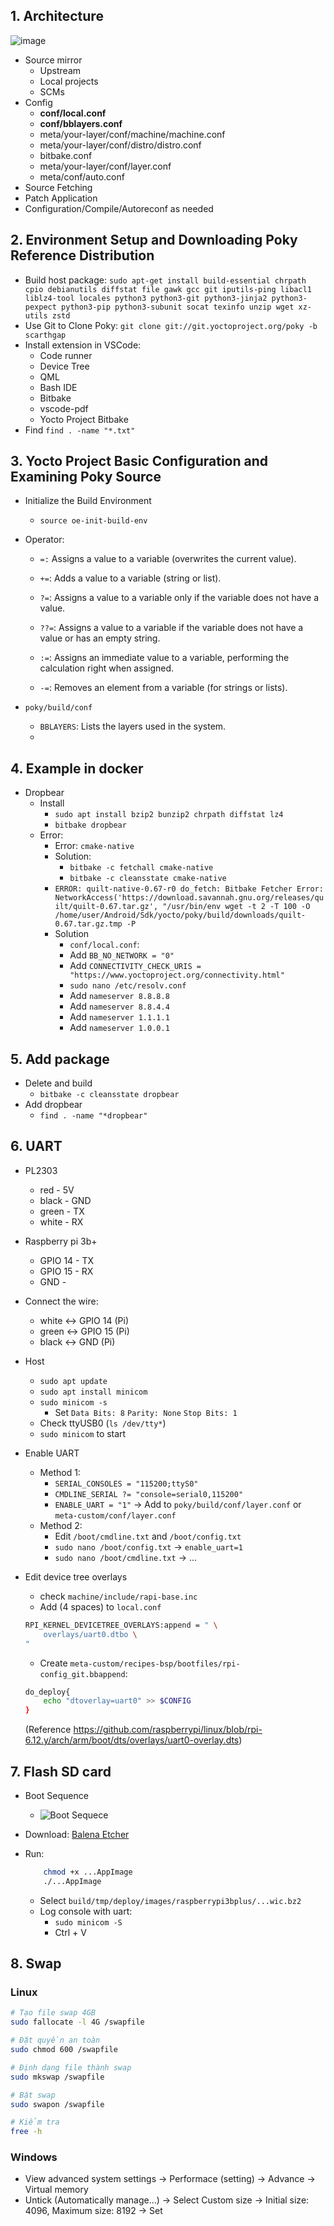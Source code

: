 ## 1. Architecture
![image](./img/architecture.png)
- Source mirror
    - Upstream
    - Local projects
    - SCMs
- Config 
    - **conf/local.conf**
    - **conf/bblayers.conf**
    - meta/your-layer/conf/machine/machine.conf
    - meta/your-layer/conf/distro/distro.conf
    - bitbake.conf
    - meta/your-layer/conf/layer.conf
    - meta/conf/auto.conf
- Source Fetching
- Patch Application
- Configuration/Compile/Autoreconf as needed
## 2. Environment Setup and Downloading Poky Reference Distribution
- Build host package: `sudo apt-get install build-essential chrpath cpio debianutils diffstat file gawk gcc git iputils-ping libacl1 liblz4-tool locales python3 python3-git python3-jinja2 python3-pexpect python3-pip python3-subunit socat texinfo unzip wget xz-utils zstd`
- Use Git to Clone Poky: `git clone git://git.yoctoproject.org/poky -b scarthgap`
- Install extension in VSCode:
    - Code runner
    - Device Tree
    - QML
    - Bash IDE
    - Bitbake
    - vscode-pdf
    - Yocto Project Bitbake
- Find `find . -name "*.txt"`
## 3. Yocto Project Basic Configuration and Examining Poky Source
- Initialize the Build Environment
    - `source oe-init-build-env`
- Operator:
    - `=:` Assigns a value to a variable (overwrites the current value).

    - `+=`: Adds a value to a variable (string or list).

    - `?=`: Assigns a value to a variable only if the variable does not have a value.

    - `??=`: Assigns a value to a variable if the variable does not have a value or has an empty string.

    - `:=`: Assigns an immediate value to a variable, performing the calculation right when assigned.

    - `-=`: Removes an element from a variable (for strings or lists).

- `poky/build/conf`
    - `BBLAYERS`: Lists the layers used in the system.
    - 

## 4. Example in docker
- Dropbear
    - Install
        - `sudo apt install bzip2 bunzip2 chrpath diffstat lz4`
        - `bitbake dropbear`
    - Error:
        - Error: `cmake-native`
        - Solution:
            - `bitbake -c fetchall cmake-native` 
            - `bitbake -c cleansstate cmake-native`
        - `ERROR: quilt-native-0.67-r0 do_fetch: Bitbake Fetcher Error: NetworkAccess('https://download.savannah.gnu.org/releases/quilt/quilt-0.67.tar.gz', "/usr/bin/env wget -t 2 -T 100 -O /home/user/Android/Sdk/yocto/poky/build/downloads/quilt-0.67.tar.gz.tmp -P `
        - Solution
            - `conf/local.conf`: 
            - Add `BB_NO_NETWORK = "0"`
            - Add `CONNECTIVITY_CHECK_URIS = "https://www.yoctoproject.org/connectivity.html"`
            - `sudo nano /etc/resolv.conf`
            - Add `nameserver 8.8.8.8`
            - Add `nameserver 8.8.4.4`
            - Add `nameserver 1.1.1.1`
            - Add `nameserver 1.0.0.1`

## 5. Add package
- Delete and build 
    - `bitbake -c cleansstate dropbear`
- Add dropbear
    - `find . -name "*dropbear"`




## 6. UART 
- PL2303
    - red - 5V
    - black - GND
    - green - TX
    - white - RX
- Raspberry pi 3b+
    - GPIO 14 - TX
    - GPIO 15 - RX
    - GND - 
- Connect the wire:
    - white <-> GPIO 14 (Pi)
    - green <-> GPIO 15 (Pi)
    - black <-> GND (Pi)
- Host
    - `sudo apt update`
    - `sudo apt install minicom`
    - `sudo minicom -s`
        - Set `Data Bits: 8` `Parity: None` `Stop Bits: 1`
    - Check ttyUSB0 (`ls /dev/tty*`)
    - `sudo minicom` to start

- Enable UART
    - Method 1: 
        - `SERIAL_CONSOLES = "115200;ttyS0"`
        - `CMDLINE_SERIAL ?= "console=serial0,115200"`
        - `ENABLE_UART = "1"`
        -> Add to `poky/build/conf/layer.conf` or `meta-custom/conf/layer.conf`
    - Method 2:
        - Edit `/boot/cmdline.txt` and `/boot/config.txt`
        - `sudo nano /boot/config.txt` -> `enable_uart=1`
        - `sudo nano /boot/cmdline.txt` -> ...
- Edit device tree overlays
    - check `machine/include/rapi-base.inc`
    - Add (4 spaces) to `local.conf`
    ```bash
    RPI_KERNEL_DEVICETREE_OVERLAYS:append = " \
        overlays/uart0.dtbo \
    " 
    ```
    - Create `meta-custom/recipes-bsp/bootfiles/rpi-config_git.bbappend`:
    ```bash
    do_deploy{
        echo "dtoverlay=uart0" >> $CONFIG
    }
    ```
    (Reference https://github.com/raspberrypi/linux/blob/rpi-6.12.y/arch/arm/boot/dts/overlays/uart0-overlay.dts)

## 7. Flash SD card
- Boot Sequence
    - ![Boot Sequece](./img/boot_squence.png)
- Download: [Balena Etcher](https://github.com/balena-io/etcher/releases/download/v2.1.2/balenaEtcher-linux-x64-2.1.2.zip)
- Run: 
    ```bash  
        chmod +x ...AppImage
        ./...AppImage
    ```

    - Select `build/tmp/deploy/images/raspberrypi3bplus/...wic.bz2`
    - Log console with uart:
        - `sudo minicom -S`
        - Ctrl + V
## 8. Swap 
### Linux
```bash
# Tạo file swap 4GB
sudo fallocate -l 4G /swapfile

# Đặt quyền an toàn
sudo chmod 600 /swapfile

# Định dạng file thành swap
sudo mkswap /swapfile

# Bật swap
sudo swapon /swapfile

# Kiểm tra
free -h
```
### Windows
- View advanced system settings -> Performace (setting) -> Advance -> Virtual memory 
- Untick (Automatically manage...) -> Select Custom size -> Initial size: 4096, Maximum size: 8192 -> Set
